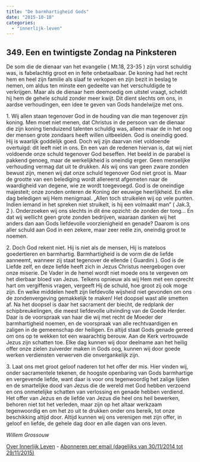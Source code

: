 ```yaml
---
title: "De barmhartigheid Gods"
date: "2015-10-18"
categories: 
  - "innerlijk-leven"
---
```


## 349\. Een en twintigste Zondag na Pinksteren

De som die de dienaar van het evangelie ( Mt.18, 23-35 ) zijn vorst schuldig was, is fabelachtig groot en in feite onbetaalbaar. De koning had het recht hem en heel zijn familie als slaaf te verkopen en zijn bezit in beslag te nemen, om aldus ten minste een gedeelte van het verschuldigde te verkrijgen. Maar als de dienaar hem deemoedig om uitstel vraagt, scheldt hij hem de gehele schuld zonder meer kwijt. Dit dient slechts om ons, in aardse verhoudingen, een idee te geven van Gods handelwijze met ons.

1\. Wij allen staan tegenover God in de houding van die man tegenover zijn koning. Men moet niet menen, dat Christus in de persoon van de dienaar die zijn koning tienduizend talenten schuldig was, alleen maar de in het oog der mensen grote zondaars heeft willen uitbeelden. God is oneindig goed. Hij is waarlijk goddelijk goed. Doch wij zijn daarvan niet voldoende overtuigd: dit leeft niet in ons. En een van de redenen hiervan is, dat wij niet voldoende onze schuld tegenover God beseffen. Het beeld in de parabel is pakkend genoeg, maar de werkelijkheid is oneindig erger. Geen menselijke verhouding vermag dat uit te drukken. Als wij ons van geen zware zonden bewust zijn, menen wij dat onze schuld tegenover God niet groot is. Maar de grootte van een belediging wordt allereerst afgemeten naar de waardigheid van degene, wie ze wordt toegevoegd. God is de oneindige majesteit; onze zonden onteren de Koning der eeuwige heerlijkheid. En elke dag beledigen wij Hem menigmaal. „Allen toch struikelen wij op vele punten. Indien iemand in het spreken niet struikelt, is hij een volmaakt man” ( Jak.3, 2 ). Onderzoeken wij ons slechts in dit éne opzicht: de zonden der tong… En dat wij wellicht geen grote zonden bedrijven, waaraan danken wij het anders dan aan Gods liefdevolle voorzienigheid en genade? Daarom is ons aller schuld aan God in een zekere, maar zeer reële zin, oneindig groot te noemen.

2\. Doch God rekent niet. Hij is niet als de mensen, Hij is mateloos goedertieren en barmhartig. Barmhartigheid is de vorm die de liefde aanneemt, wanneer zij staat tegenover de ellende ( Guardini ). God is de Liefde zelf, en deze liefde heeft zich in Jezus Christus neergebogen over onze miserie. De Vader in de hemel wordt niet moede ons te vergeven om het dierbaar bloed van Jezus. Telkens opnieuw als wij Hem met een oprecht hart om vergiffenis vragen, vergeeft Hij de schuld, hoe groot zij ook moge zijn. En welke middelen heeft zijn liefdevolle wijsheid niet gevonden om ons de zondenvergeving gemakkelijk te maken! Het doopsel wast alle smetten af. Na het doopsel is daar het sacrament der biecht, de redplank der schipbreukelingen, die meest liefdevolle uitvinding van de Goede Herder. Daar is de voorspraak van haar die wij met recht de Moeder der barmhartigheid noemen, en de voorspraak van alle rechtvaardigen en zaligen in de gemeenschap der heiligen. En altijd staat Gods genade gereed om ons op te wekken tot een waarachtig berouw. Aan de Kerk vertrouwde Jezus zijn schatten toe. Elke dag kunnen wij door deelname aan het heilig offer onze zielen zuiverder maken in Gods oog, kunnen wij door goede werken verdiensten verwerven die onvergankelijk zijn.

3\. Laat ons met groot geloof naderen tot het offer der mis. Hier vinden wij, onder sacramentele tekenen, de hoogste openbaring van Gods barmhartige en vergevende liefde, want daar is voor ons tegenwoordig het zalige lijden en de smartelijke dood van Jezus die de wereld met God hebben verzoend en ons onmetelijke schatten van verlossing en genade hebben verdiend. Het offer van Jezus en de liefde van Jezus die heel ons heil bewerken, behoren niet tot het verleden, maar zijn op het altaar werkzaam tegenwoordig en om het zo uit te drukken onder ons bereik, tot onze beschikking altijd door. Altijd kunnen wij ons verenigen met zijn offer, in geloof en liefde, de gehele dag door en alle dagen van ons leven.

_Willem Grossouw_

[Over Innerlijk Leven](http://www.gelovenleren.net/2014/11/27/een-jaar-lang-innerlijk-leven-op-geloven-leren/) - [Abonneren per email (dagelijks van 30/11/2014 tot 29/11/2015)](http://eepurl.com/9P3DT)
